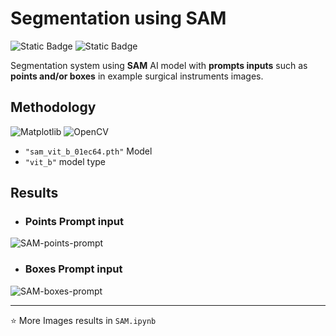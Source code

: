 # Segmentation using SAM

![Static Badge](https://img.shields.io/badge/Segment-Anything-cyan)
![Static Badge](https://img.shields.io/badge/SAM-blue)

Segmentation system using **SAM** AI model with **prompts inputs** such as **points and/or boxes** in example surgical instruments images.

## Methodology
![Matplotlib](https://img.shields.io/badge/-Matplotlib-11557C?style=for-the-badge&logo=python&logoColor=white)
![OpenCV](https://img.shields.io/badge/OpenCV-27338e?style=for-the-badge&logo=OpenCV&logoColor=white)

- `"sam_vit_b_01ec64.pth"` Model 
- `"vit_b"` model type

## Results
- ### Points Prompt input
![SAM-points-prompt](https://github.com/user-attachments/assets/3822ebe8-0c17-46c4-9f03-e3c859e28d7f)
- ### Boxes Prompt input
![SAM-boxes-prompt](https://github.com/user-attachments/assets/89b1a47e-aeb5-4711-a2ef-0d18020d808c)

---
⭐ More Images results in `SAM.ipynb`
